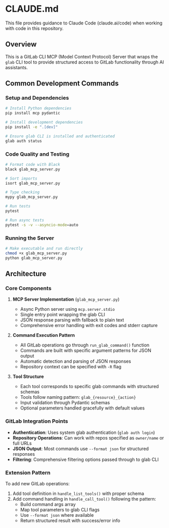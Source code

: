 # CLAUDE.md

This file provides guidance to Claude Code (claude.ai/code) when working with code in this repository.

## Overview

This is a GitLab CLI MCP (Model Context Protocol) Server that wraps the `glab` CLI tool to provide structured access to GitLab functionality through AI assistants.

## Common Development Commands

### Setup and Dependencies
```bash
# Install Python dependencies
pip install mcp pydantic

# Install development dependencies
pip install -e ".[dev]"

# Ensure glab CLI is installed and authenticated
glab auth status
```

### Code Quality and Testing
```bash
# Format code with Black
black glab_mcp_server.py

# Sort imports
isort glab_mcp_server.py

# Type checking
mypy glab_mcp_server.py

# Run tests
pytest

# Run async tests
pytest -s -v --asyncio-mode=auto
```

### Running the Server
```bash
# Make executable and run directly
chmod +x glab_mcp_server.py
python glab_mcp_server.py
```

## Architecture

### Core Components

1. **MCP Server Implementation** (`glab_mcp_server.py`)
   - Async Python server using `mcp.server.stdio`
   - Single entry point wrapping the glab CLI
   - JSON response parsing with fallback to plain text
   - Comprehensive error handling with exit codes and stderr capture

2. **Command Execution Pattern**
   - All GitLab operations go through `run_glab_command()` function
   - Commands are built with specific argument patterns for JSON output
   - Automatic detection and parsing of JSON responses
   - Repository context can be specified with `-R` flag

3. **Tool Structure**
   - Each tool corresponds to specific glab commands with structured schemas
   - Tools follow naming pattern: `glab_{resource}_{action}`
   - Input validation through Pydantic schemas
   - Optional parameters handled gracefully with default values

### GitLab Integration Points

- **Authentication**: Uses system glab authentication (`glab auth login`)
- **Repository Operations**: Can work with repos specified as `owner/name` or full URLs
- **JSON Output**: Most commands use `--format json` for structured responses
- **Filtering**: Comprehensive filtering options passed through to glab CLI

### Extension Pattern

To add new GitLab operations:
1. Add tool definition in `handle_list_tools()` with proper schema
2. Add command handling in `handle_call_tool()` following the pattern:
   - Build command args array
   - Map tool parameters to glab CLI flags
   - Use `--format json` where available
   - Return structured result with success/error info